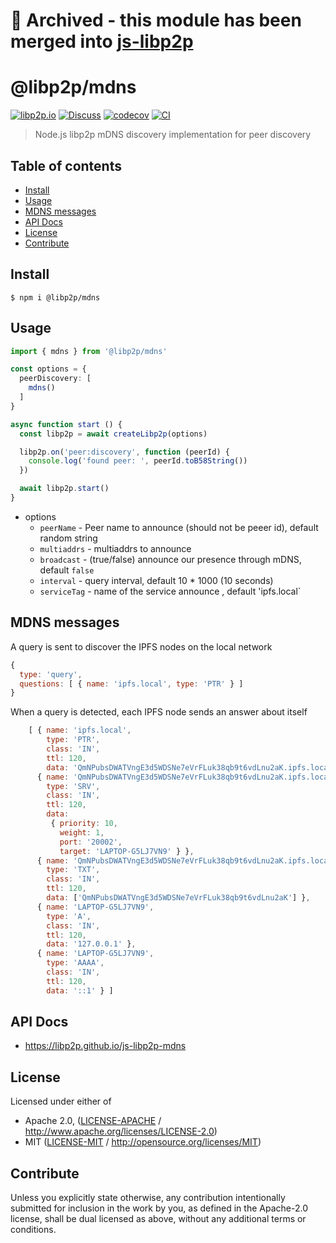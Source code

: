 # 📁 Archived - this module has been merged into [js-libp2p](https://github.com/libp2p/js-libp2p/tree/master/packages/peer-discovery-mdns)

# @libp2p/mdns <!-- omit in toc -->

[![libp2p.io](https://img.shields.io/badge/project-libp2p-yellow.svg?style=flat-square)](http://libp2p.io/)
[![Discuss](https://img.shields.io/discourse/https/discuss.libp2p.io/posts.svg?style=flat-square)](https://discuss.libp2p.io)
[![codecov](https://img.shields.io/codecov/c/github/libp2p/js-libp2p-mdns.svg?style=flat-square)](https://codecov.io/gh/libp2p/js-libp2p-mdns)
[![CI](https://img.shields.io/github/actions/workflow/status/libp2p/js-libp2p-mdns/js-test-and-release.yml?branch=master\&style=flat-square)](https://github.com/libp2p/js-libp2p-mdns/actions/workflows/js-test-and-release.yml?query=branch%3Amaster)

> Node.js libp2p mDNS discovery implementation for peer discovery

## Table of contents <!-- omit in toc -->

- [Install](#install)
- [Usage](#usage)
- [MDNS messages](#mdns-messages)
- [API Docs](#api-docs)
- [License](#license)
- [Contribute](#contribute)

## Install

```console
$ npm i @libp2p/mdns
```

## Usage

```Typescript
import { mdns } from '@libp2p/mdns'

const options = {
  peerDiscovery: [
    mdns()
  ]
}

async function start () {
  const libp2p = await createLibp2p(options)

  libp2p.on('peer:discovery', function (peerId) {
    console.log('found peer: ', peerId.toB58String())
  })

  await libp2p.start()
}

```

- options
  - `peerName` - Peer name to announce (should not be peeer id), default random string
  - `multiaddrs` - multiaddrs to announce
  - `broadcast` - (true/false) announce our presence through mDNS, default `false`
  - `interval` - query interval, default 10 \* 1000 (10 seconds)
  - `serviceTag` - name of the service announce , default 'ipfs.local\`


## MDNS messages

A query is sent to discover the IPFS nodes on the local network

```js
{
  type: 'query',
  questions: [ { name: 'ipfs.local', type: 'PTR' } ]
}
```

When a query is detected, each IPFS node sends an answer about itself

```js
    [ { name: 'ipfs.local',
        type: 'PTR',
        class: 'IN',
        ttl: 120,
        data: 'QmNPubsDWATVngE3d5WDSNe7eVrFLuk38qb9t6vdLnu2aK.ipfs.local' },
      { name: 'QmNPubsDWATVngE3d5WDSNe7eVrFLuk38qb9t6vdLnu2aK.ipfs.local',
        type: 'SRV',
        class: 'IN',
        ttl: 120,
        data:
         { priority: 10,
           weight: 1,
           port: '20002',
           target: 'LAPTOP-G5LJ7VN9' } },
      { name: 'QmNPubsDWATVngE3d5WDSNe7eVrFLuk38qb9t6vdLnu2aK.ipfs.local',
        type: 'TXT',
        class: 'IN',
        ttl: 120,
        data: ['QmNPubsDWATVngE3d5WDSNe7eVrFLuk38qb9t6vdLnu2aK'] },
      { name: 'LAPTOP-G5LJ7VN9',
        type: 'A',
        class: 'IN',
        ttl: 120,
        data: '127.0.0.1' },
      { name: 'LAPTOP-G5LJ7VN9',
        type: 'AAAA',
        class: 'IN',
        ttl: 120,
        data: '::1' } ]
```

## API Docs

- <https://libp2p.github.io/js-libp2p-mdns>

## License

Licensed under either of

- Apache 2.0, ([LICENSE-APACHE](LICENSE-APACHE) / <http://www.apache.org/licenses/LICENSE-2.0>)
- MIT ([LICENSE-MIT](LICENSE-MIT) / <http://opensource.org/licenses/MIT>)

## Contribute

Unless you explicitly state otherwise, any contribution intentionally submitted for inclusion in the work by you, as defined in the Apache-2.0 license, shall be dual licensed as above, without any additional terms or conditions.
